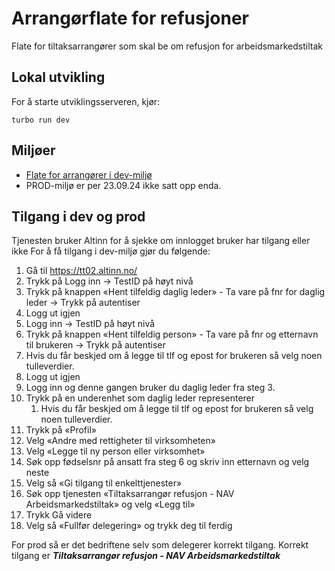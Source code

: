 # Arrangørflate for refusjoner

Flate for tiltaksarrangører som skal be om refusjon for arbeidsmarkedstiltak

## Lokal utvikling

For å starte utviklingsserveren, kjør:

```
turbo run dev
```

## Miljøer
- [Flate for arrangører i dev-miljø](https://arrangor-refusjon.intern.dev.nav.no/)
- PROD-miljø er per 23.09.24 ikke satt opp enda.

## Tilgang i dev og prod
Tjenesten bruker Altinn for å sjekke om innlogget bruker har tilgang eller ikke
For å få tilgang i dev-miljø gjør du følgende:
1. Gå til https://tt02.altinn.no/
2. Trykk på Logg inn -> TestID på høyt nivå
3. Trykk på knappen «Hent tilfeldig daglig leder» - Ta vare på fnr for daglig leder -> Trykk på autentiser
4. Logg ut igjen
5. Logg inn -> TestID på høyt nivå
6. Trykk på knappen «Hent tilfeldig person» - Ta vare på fnr og etternavn til brukeren  -> Trykk på autentiser
7. Hvis du får beskjed om å legge til tlf og epost for brukeren så velg noen tulleverdier.
8. Logg ut igjen
9. Logg inn og denne gangen bruker du daglig leder fra steg 3.
10. Trykk på en underenhet som daglig leder representerer
    1. Hvis du får beskjed om å legge til tlf og epost for brukeren så velg noen tulleverdier.
11. Trykk på «Profil»
12. Velg «Andre med rettigheter til virksomheten»
13. Velg «Legge til ny person eller virksomhet»
14. Søk opp fødselsnr på ansatt fra steg 6 og skriv inn etternavn og velg neste
15.  Velg så «Gi tilgang til enkelttjenester»
16. Søk opp tjenesten «Tiltaksarrangør refusjon - NAV Arbeidsmarkedstiltak» og velg «Legg til»
17. Trykk Gå videre
18. Velg så «Fullfør delegering» og trykk deg til ferdig

For prod så er det bedriftene selv som delegerer korrekt tilgang. Korrekt tilgang er ***Tiltaksarrangør refusjon - NAV Arbeidsmarkedstiltak***
